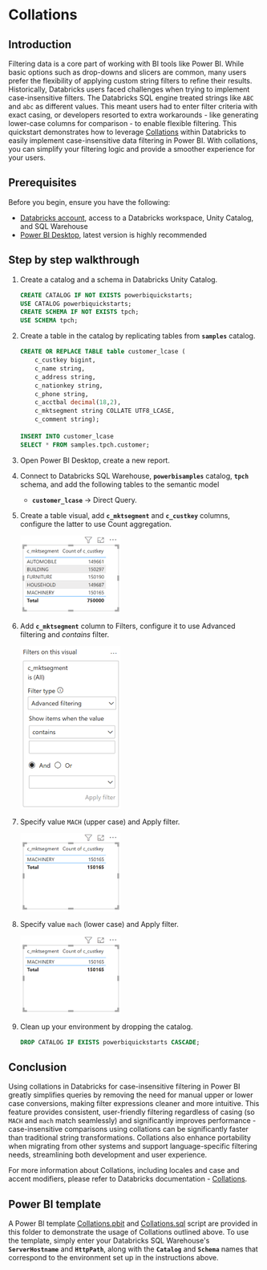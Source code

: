 # Collations

## Introduction

Filtering data is a core part of working with BI tools like Power BI. While basic options such as drop-downs and slicers are common, many users prefer the flexibility of applying custom string filters to refine their results. Historically, Databricks users faced challenges when trying to implement case-insensitive filters. The Databricks SQL engine treated strings like ```ABC``` and ```abc``` as different values. This meant users had to enter filter criteria with exact casing, or developers resorted to extra workarounds - like generating lower-case columns for comparison - to enable flexible filtering. This quickstart demonstrates how to leverage [Collations](https://docs.databricks.com/aws/en/sql/language-manual/sql-ref-collation) within Databricks to easily implement case-insensitive data filtering in Power BI. With collations, you can simplify your filtering logic and provide a smoother experience for your users.


## Prerequisites

Before you begin, ensure you have the following:

- [Databricks account](https://databricks.com/), access to a Databricks workspace, Unity Catalog, and SQL Warehouse
- [Power BI Desktop](https://powerbi.microsoft.com/desktop/), latest version is highly recommended


  
## Step by step walkthrough

1. Create a catalog and a schema in Databricks Unity Catalog.
    ```sql
    CREATE CATALOG IF NOT EXISTS powerbiquickstarts;
    USE CATALOG powerbiquickstarts;
    CREATE SCHEMA IF NOT EXISTS tpch;
    USE SCHEMA tpch;
    ```

2. Create a table in the catalog by replicating tables from **`samples`** catalog.
    ```sql
    CREATE OR REPLACE TABLE table customer_lcase (
        c_custkey bigint,
        c_name string,
        c_address string,
        c_nationkey string,
        c_phone string,
        c_acctbal decimal(18,2),
        c_mktsegment string COLLATE UTF8_LCASE,
        c_comment string);

    INSERT INTO customer_lcase
    SELECT * FROM samples.tpch.customer;
    ```
   
3. Open Power BI Desktop, create a new report.
   
4. Connect to Databricks SQL Warehouse, **`powerbisamples`** catalog, **`tpch`** schema, and add the following tables to the semantic model
    - **`customer_lcase`** → Direct Query.
      
4. Create a table visual, add **`c_mktsegment`** and **`c_custkey`** columns, configure the latter to use Count aggregation.
    
    <img width="200" src="./images/01.png" alt="Table visual" />

7. Add **`c_mktsegment`** column to Filters, configure it to use Advanced filtering and *contains* filter. 
   
    <img width="200" src="./images/02.png" alt="Filter" />

8. Specify value ```MACH``` (upper case) and Apply filter.

    <img width="200" src="./images/03.png" alt="Filtered table" />

8. Specify value ```mach``` (lower case) and Apply filter.

    <img width="200" src="./images/03.png" alt="Filtered table" />

10. Clean up your environment by dropping the catalog.
    ```sql
    DROP CATALOG IF EXISTS powerbiquickstarts CASCADE;
    ```


## Conclusion

Using collations in Databricks for case-insensitive filtering in Power BI greatly simplifies queries by removing the need for manual upper or lower case conversions, making filter expressions cleaner and more intuitive. This feature provides consistent, user-friendly filtering regardless of casing (so ```MACH``` and ```mach``` match seamlessly) and significantly improves performance - case-insensitive comparisons using collations can be significantly faster than traditional string transformations. Collations also enhance portability when migrating from other systems and support language-specific filtering needs, streamlining both development and user experience.

For more information about Collations, including locales and case and accent modifiers, please refer to Databricks documentation - [Collations](https://docs.databricks.com/aws/en/sql/language-manual/sql-ref-collation).



## Power BI template

A Power BI template [Collations.pbit](./Collations.pbit) and [Collations.sql](./Collations.sql) script are  provided in this folder to demonstrate the usage of Collations outlined above. To use the template, simply enter your Databricks SQL Warehouse's **`ServerHostname`** and **`HttpPath`**, along with the **`Catalog`** and **`Schema`** names that correspond to the environment set up in the instructions above.